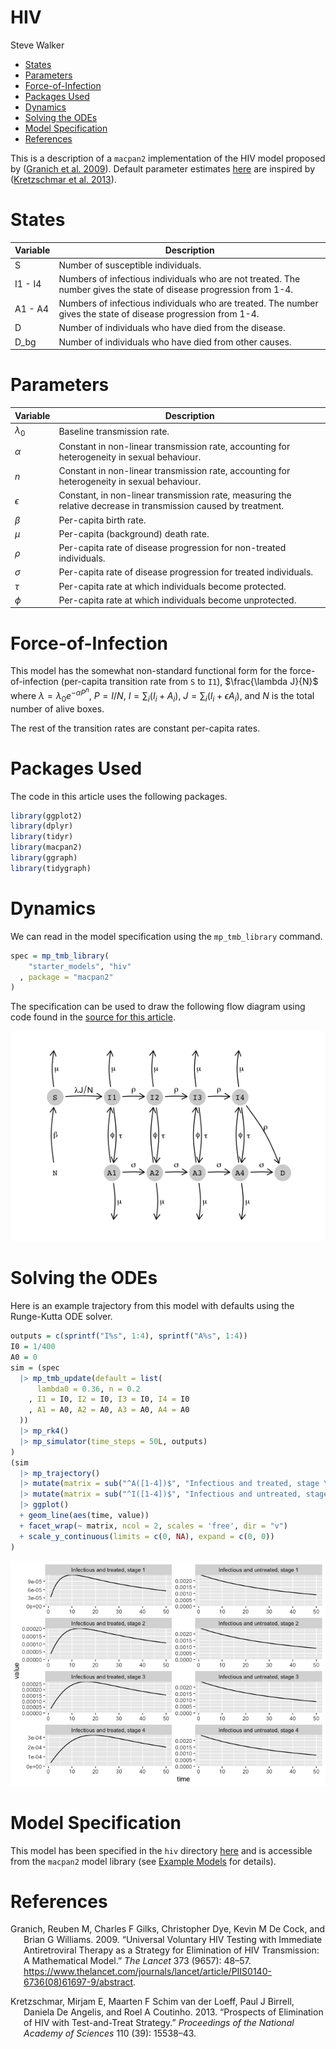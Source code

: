 HIV
================
Steve Walker

- [States](#states)
- [Parameters](#parameters)
- [Force-of-Infection](#force-of-infection)
- [Packages Used](#packages-used)
- [Dynamics](#dynamics)
- [Solving the ODEs](#solving-the-odes)
- [Model Specification](#model-specification)
- [References](#references)

This is a description of a `macpan2` implementation of the HIV model
proposed by ([Granich et al. 2009](#ref-granich2009universal)). Default
parameter estimates
[here](https://github.com/canmod/macpan2/blob/main/inst/starter_models/hiv/tmb.R)
are inspired by ([Kretzschmar et al.
2013](#ref-kretzschmar2013prospects)).

# States

| Variable | Description                                                                                                        |
|----------|--------------------------------------------------------------------------------------------------------------------|
| S        | Number of susceptible individuals.                                                                                 |
| I1 - I4  | Numbers of infectious individuals who are not treated. The number gives the state of disease progression from 1-4. |
| A1 - A4  | Numbers of infectious individuals who are treated. The number gives the state of disease progression from 1-4.     |
| D        | Number of individuals who have died from the disease.                                                              |
| D_bg     | Number of individuals who have died from other causes.                                                             |

# Parameters

| Variable    | Description                                                                                                     |
|-------------|-----------------------------------------------------------------------------------------------------------------|
| $\lambda_0$ | Baseline transmission rate.                                                                                     |
| $\alpha$    | Constant in non-linear transmission rate, accounting for heterogeneity in sexual behaviour.                     |
| $n$         | Constant in non-linear transmission rate, accounting for heterogeneity in sexual behaviour.                     |
| $\epsilon$  | Constant, in non-linear transmission rate, measuring the relative decrease in transmission caused by treatment. |
| $\beta$     | Per-capita birth rate.                                                                                          |
| $\mu$       | Per-capita (background) death rate.                                                                             |
| $\rho$      | Per-capita rate of disease progression for non-treated individuals.                                             |
| $\sigma$    | Per-capita rate of disease progression for treated individuals.                                                 |
| $\tau$      | Per-capita rate at which individuals become protected.                                                          |
| $\phi$      | Per-capita rate at which individuals become unprotected.                                                        |

# Force-of-Infection

This model has the somewhat non-standard functional form for the
force-of-infection (per-capita transition rate from `S` to `I1`),
$\frac{\lambda J}{N}$ where $\lambda = \lambda_0 e^{-\alpha P^n}$,
$P = I/N$, $I = \sum_i(I_i + A_i)$, $J = \sum_i(I_i + \epsilon A_i)$,
and $N$ is the total number of alive boxes.

The rest of the transition rates are constant per-capita rates.

# Packages Used

The code in this article uses the following packages.

``` r
library(ggplot2)
library(dplyr)
library(tidyr)
library(macpan2)
library(ggraph)
library(tidygraph)
```

# Dynamics

We can read in the model specification using the `mp_tmb_library`
command.

``` r
spec = mp_tmb_library(
    "starter_models", "hiv"
  , package = "macpan2"
)
```

The specification can be used to draw the following flow diagram using
code found in the [source for this
article](https://github.com/canmod/macpan2/blob/main/inst/starter_models/hiv/README.Rmd).

![](./figures/flow_diagram-1.png)<!-- -->

# Solving the ODEs

Here is an example trajectory from this model with defaults using the
Runge-Kutta ODE solver.

``` r
outputs = c(sprintf("I%s", 1:4), sprintf("A%s", 1:4))
I0 = 1/400
A0 = 0
sim = (spec
  |> mp_tmb_update(default = list(
      lambda0 = 0.36, n = 0.2
    , I1 = I0, I2 = I0, I3 = I0, I4 = I0
    , A1 = A0, A2 = A0, A3 = A0, A4 = A0
  ))
  |> mp_rk4()
  |> mp_simulator(time_steps = 50L, outputs)
)
(sim
  |> mp_trajectory()
  |> mutate(matrix = sub("^A([1-4])$", "Infectious and treated, stage \\1", matrix))
  |> mutate(matrix = sub("^I([1-4])$", "Infectious and untreated, stage \\1", matrix))
  |> ggplot()
  + geom_line(aes(time, value))
  + facet_wrap(~ matrix, ncol = 2, scales = 'free', dir = "v")
  + scale_y_continuous(limits = c(0, NA), expand = c(0, 0))
)
```

![](./figures/simulations-1.png)<!-- -->

# Model Specification

This model has been specified in the `hiv` directory
[here](https://github.com/canmod/macpan2/blob/main/inst/starter_models/hiv/tmb.R)
and is accessible from the `macpan2` model library (see [Example
Models](https://canmod.github.io/macpan2/articles/example_models.html)
for details).

# References

<div id="refs" class="references csl-bib-body hanging-indent">

<div id="ref-granich2009universal" class="csl-entry">

Granich, Reuben M, Charles F Gilks, Christopher Dye, Kevin M De Cock,
and Brian G Williams. 2009. “Universal Voluntary HIV Testing with
Immediate Antiretroviral Therapy as a Strategy for Elimination of HIV
Transmission: A Mathematical Model.” *The Lancet* 373 (9657): 48–57.
<https://www.thelancet.com/journals/lancet/article/PIIS0140-6736(08)61697-9/abstract>.

</div>

<div id="ref-kretzschmar2013prospects" class="csl-entry">

Kretzschmar, Mirjam E, Maarten F Schim van der Loeff, Paul J Birrell,
Daniela De Angelis, and Roel A Coutinho. 2013. “Prospects of Elimination
of HIV with Test-and-Treat Strategy.” *Proceedings of the National
Academy of Sciences* 110 (39): 15538–43.

</div>

</div>
